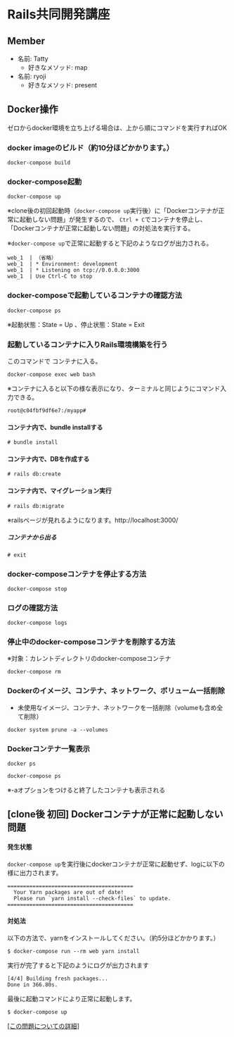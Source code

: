 # Rails共同開発講座

## Member

- 名前: Tatty
  - 好きなメソッド: map
- 名前: ryoji
  - 好きなメソッド: present


## Docker操作
ゼロからdocker環境を立ち上げる場合は、上から順にコマンドを実行すればOK

### docker imageのビルド（約10分ほどかかります。）
```
docker-compose build
```
### docker-compose起動
```
docker-compose up
```
※clone後の初回起動時（`docker-compose up`実行後）に「Dockerコンテナが正常に起動しない問題」が発生するので、
`Ctrl + C`でコンテナを停止し、「Dockerコンテナが正常に起動しない問題」の対処法を実行する。


※`docker-compose up`で正常に起動すると下記のようなログが出力される。
```
web_1  | （省略）
web_1  | * Environment: development
web_1  | * Listening on tcp://0.0.0.0:3000
web_1  | Use Ctrl-C to stop
```

### docker-composeで起動しているコンテナの確認方法
```
docker-compose ps
```
※起動状態：State = Up 、停止状態：State = Exit

### 起動しているコンテナに入りRails環境構築を行う
このコマンドで コンテナに入る。
```
docker-compose exec web bash
```
※コンテナに入ると以下の様な表示になり、ターミナルと同じようにコマンド入力できる。
```
root@c04fbf9df6e7:/myapp#
```

#### コンテナ内で、bundle installする
```
# bundle install
```

#### コンテナ内で、DBを作成する
```
# rails db:create
```
#### コンテナ内で、マイグレーション実行
```
# rails db:migrate
```
※railsページが見れるようになります。http://localhost:3000/

##### コンテナから出る
```
# exit
```

### docker-composeコンテナを停止する方法
```
docker-compose stop
```

### ログの確認方法
```
docker-compose logs
```
### 停止中のdocker-composeコンテナを削除する方法
※対象：カレントディレクトリのdocker-composeコンテナ
```
docker-compose rm
```
### Dockerのイメージ、コンテナ、ネットワーク、ボリューム一括削除
- 未使用なイメージ、コンテナ、ネットワークを一括削除（volumeも含め全て削除）
```
docker system prune -a --volumes
```
### Dockerコンテナ一覧表示
```
docker ps

docker-compose ps
```
※-aオプションをつけると終了したコンテナも表示される


## [clone後 初回] Dockerコンテナが正常に起動しない問題

#### 発生状態
`docker-compose up`を実行後にdockerコンテナが正常に起動せず、logに以下の様に出力されます。
```
========================================
  Your Yarn packages are out of date!
  Please run `yarn install --check-files` to update.
========================================
```

#### 対処法

以下の方法で、yarnをインストールしてください。（約5分ほどかかります。）
```
$ docker-compose run --rm web yarn install
```

実行が完了すると下記のようにログが出力されます
```
[4/4] Building fresh packages...
Done in 366.80s.
```

最後に起動コマンドにより正常に起動します。
```
$ docker-compose up
```
[[この問題についての詳細]](https://qiita.com/yama_ryoji/items/1de1f2e9e206382c4aa5)




